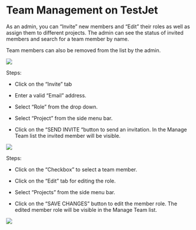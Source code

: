 # Team Management on TestJet

As an admin, you can “Invite” new members and “Edit” their roles as well as assign them to different projects. The admin can see the status of invited members and search for a team member by name.

Team members can also be removed from the list by the admin.

  


![](https://s3.amazonaws.com/cdn.freshdesk.com/data/helpdesk/attachments/production/151010754301/original/5hTm8uejcefc2lNiAoDYfaIXvGzQtrN1NA.png?1675753917)

Steps:

- Click on the “Invite” tab

- Enter a valid “Email” address.

- Select “Role” from the drop down.

- Select “Project” from the side menu bar.

- Click on the “SEND INVITE “button to send an invitation. In the Manage Team list the invited member will be visible.



![](https://s3.amazonaws.com/cdn.freshdesk.com/data/helpdesk/attachments/production/151010754302/original/bJZAkZ6NyRr21o-75yDE90CeZ5mOy-ikNA.png?1675753918)

Steps:

- Click on the “Checkbox” to select a team member.

- Click on the “Edit” tab for editing the role.

- Select “Projects” from the side menu bar.

- Click on the “SAVE CHANGES” button to edit the member role. The edited member role will be visible in the Manage Team list.



![](https://s3.amazonaws.com/cdn.freshdesk.com/data/helpdesk/attachments/production/151010754303/original/8dPOXNruZsIJu4ZlysavNe2mxzaMsiLrXg.png?1675753918)  
 



 

